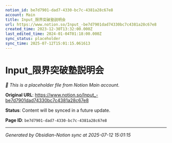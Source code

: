 ```yaml
---
notion_id: be7d7901-dad7-4330-bc7c-4381a28c67e8
account: Main
title: Input_限界突破塾説明会
url: https://www.notion.so/Input_-be7d7901dad74330bc7c4381a28c67e8
created_time: 2023-12-30T13:32:00.000Z
last_edited_time: 2024-01-04T01:18:00.000Z
sync_status: placeholder
sync_time: 2025-07-12T15:01:15.061613
---
```


# Input_限界突破塾説明会

*🔄 This is a placeholder file from Notion Main account.*

**Original URL**: https://www.notion.so/Input_-be7d7901dad74330bc7c4381a28c67e8

**Status**: Content will be synced in a future update.

**Page ID**: `be7d7901-dad7-4330-bc7c-4381a28c67e8`

---

*Generated by Obsidian-Notion sync at 2025-07-12 15:01:15*

